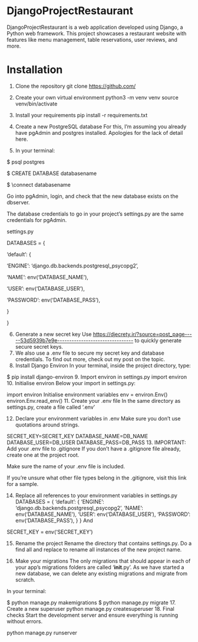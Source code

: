 # DjangoProjectRestaurant

DjangoProjectRestaurant is a web application developed using Django, a Python web framework. This project showcases a
restaurant website with features like menu management, table reservations, user reviews, and more.

# Installation

1. Clone the repository
   git clone https://github.com/
2. Create your own virtual environment
   python3 -m venv venv
   source venv/bin/activate
3. Install your requirements
   pip install -r requirements.txt
4. Create a new PostgreSQL database
   For this, I’m assuming you already have pgAdmin and postgres installed. Apologies for the lack of detail here.

5. In your terminal:

$ psql postgres

$ CREATE DATABASE databasename

$ \connect databasename

Go into pgAdmin, login, and check that the new database exists on the dbserver.

The database credentials to go in your project’s settings.py are the same credentials for pgAdmin.

settings.py

DATABASES = {

‘default’: {

‘ENGINE’: ‘django.db.backends.postgresql_psycopg2’,

‘NAME’: env(‘DATABASE_NAME’),

‘USER’: env(‘DATABASE_USER’),

‘PASSWORD’: env(‘DATABASE_PASS’),

}

}

6. Generate a new secret key
   Use https://djecrety.ir/?source=post_page-----53d5939b7e9e-------------------------------- to quickly generate secure
   secret keys.
7. We also use a .env file to secure my secret key and database credentials. To find out more, check out my post on the
   topic.
8. Install Django Environ
In your terminal, inside the project directory, type:

$ pip install django-environ
9. Import environ in settings.py
import environ
10. Initialise environ
Below your import in settings.py:

import environ
Initialise environment variables
env = environ.Env()
environ.Env.read_env()
11. Create your .env file
In the same directory as settings.py, create a file called ‘.env’


12. Declare your environment variables in .env
Make sure you don’t use quotations around strings.

SECRET_KEY=SECRET_KEY
DATABASE_NAME=DB_NAME
DATABASE_USER=DB_USER
DATABASE_PASS=DB_PASS
13. IMPORTANT: Add your .env file to .gitignore
If you don’t have a .gitignore file already, create one at the project root.

Make sure the name of your .env file is included.

If you’re unsure what other file types belong in the .gitignore, visit this link for a sample.

14. Replace all references to your environment variables in settings.py
DATABASES = {
‘default’: {
‘ENGINE’: ‘django.db.backends.postgresql_psycopg2’,
‘NAME’: env(‘DATABASE_NAME’),
‘USER’: env(‘DATABASE_USER’),
‘PASSWORD’: env(‘DATABASE_PASS’),
}
}
And

SECRET_KEY = env(‘SECRET_KEY’)

15. Rename the project
Rename the directory that contains settings.py. Do a find all and replace to rename all instances of the new project name.

16. Make your migrations
The only migrations that should appear in each of your app’s migrations folders are called ‘__init__.py’. As we have started a new database, we can delete any existing migrations and migrate from scratch.

In your terminal:

$ python manage.py makemigrations
$ python manage.py migrate
17. Create a new superuser
python manage.py createsuperuser
18. Final checks
Start the development server and ensure everything is running without errors.

python manage.py runserver
